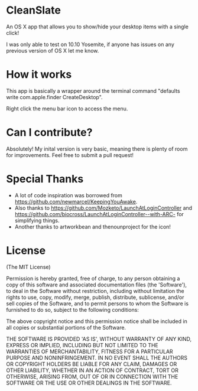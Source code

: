 # CleanSlate
An OS X app that allows you to show/hide your desktop items with a single click!

I was only able to test on 10.10 Yosemite, if anyone has issues on any previous version of OS X let me know.

# How it works
This app is basically a wrapper around the terminal command "defaults write com.apple.finder CreateDesktop".

Right click the menu bar icon to access the menu.

# Can I contribute?
Absolutely! My inital version is very basic, meaning there is plenty of room for improvements. 
Feel free to submit a pull request!

# Special Thanks
* A lot of code inspiration was borrowed from https://github.com/newmarcel/KeepingYouAwake.
* Also thanks to https://github.com/Mozketo/LaunchAtLoginController and https://github.com/biocross/LaunchAtLoginController--with-ARC- for simplifying things.
* Another thanks to artworkbean and thenounproject for the icon!

# License
(The MIT License)

Permission is hereby granted, free of charge, to any person obtaining a copy of this software and associated documentation files (the 'Software'), to deal in the Software without restriction, including without limitation the rights to use, copy, modify, merge, publish, distribute, sublicense, and/or sell copies of the Software, and to permit persons to whom the Software is furnished to do so, subject to the following conditions:

The above copyright notice and this permission notice shall be included in all copies or substantial portions of the Software.

THE SOFTWARE IS PROVIDED 'AS IS', WITHOUT WARRANTY OF ANY KIND, EXPRESS OR IMPLIED, INCLUDING BUT NOT LIMITED TO THE WARRANTIES OF MERCHANTABILITY, FITNESS FOR A PARTICULAR PURPOSE AND NONINFRINGEMENT. IN NO EVENT SHALL THE AUTHORS OR COPYRIGHT HOLDERS BE LIABLE FOR ANY CLAIM, DAMAGES OR OTHER LIABILITY, WHETHER IN AN ACTION OF CONTRACT, TORT OR OTHERWISE, ARISING FROM, OUT OF OR IN CONNECTION WITH THE SOFTWARE OR THE USE OR OTHER DEALINGS IN THE SOFTWARE.

